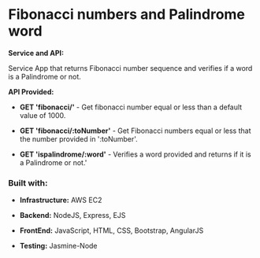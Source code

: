 # Fibonacci numbers and Palindrome word
<p><strong>Service and API:</strong></p>
Service App that returns Fibonacci number sequence and verifies if a word is a Palindrome or not.

<p><strong>API Provided:</strong></p>
<ul>
    <li><p><strong>GET 'fibonacci/'</strong> - Get fibonacci number equal or less than a default value of 1000.</p></li>
    <li><p><strong>GET 'fibonacci/:toNumber'</strong> - Get Fibonacci numbers equal or less that the number provided in ':toNumber'.</p></li>
    <li><p><strong>GET 'ispalindrome/:word'</strong> - Verifies a word provided and returns if it is a Palindrome or not.'</p></li>
</ul>

<h3>Built with:</h3>
<ul>
    <li><p><strong>Infrastructure:</strong> AWS EC2</p></li>
    <li><p><strong>Backend:</strong> NodeJS, Express, EJS</p></li>
    <li><p><strong>FrontEnd:</strong> JavaScript, HTML, CSS, Bootstrap, AngularJS</p></li>
    <li><p><strong>Testing:</strong> Jasmine-Node</p></li>
</ul>